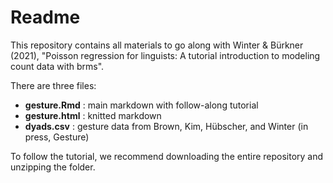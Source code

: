 # Readme

This repository contains all materials to go along with Winter & Bürkner (2021), "Poisson regression for linguists:
A tutorial introduction to modeling count data with brms".

There are three files:

- **gesture.Rmd** : main markdown with follow-along tutorial
- **gesture.html** : knitted markdown
- **dyads.csv** : gesture data from Brown, Kim, Hübscher, and Winter (in press, Gesture)

To follow the tutorial, we recommend downloading the entire repository and unzipping the folder.
